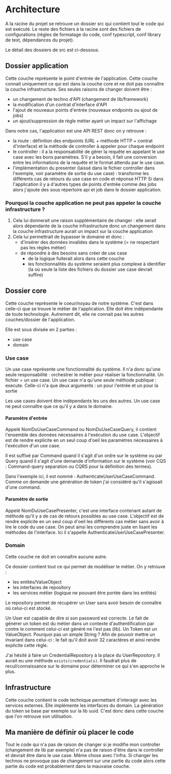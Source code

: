 # Architecture

A la racine du projet se retrouve un dossier src qui contient tout le code qui est exécuté. 
Le reste des fichiers à la racine sont des fichiers de configurations (règles de formatage du code, conf typescript, conf library de test, dépendances du projet).

Le détail des dossiers de src est ci-dessous.

## Dossier application
Cette couche représente le point d'entrée de l'application. Cette couche connait uniquement ce qui est dans la couche core et ne doit pas connaître la couche infrastructure.
Ses seules raisons de changer doivent être :
- un changement de techno d'API (changement de lib/framework) 
- la modification d'un contrat d'interface d'API
- l'ajout de nouveaux points d'entrée (nouveaux endpoints ou ajout de jobs)
- un ajout/suppression de règle métier ayant un impact sur l'affichage


Dans notre cas, l'application est une API REST donc on y retrouve :
- la route : définition des endpoints (URL + méthode HTTP + contrat d'interface) et la méthode de controller à appeler pour chaque endpoint
- le controller : il a la responsabilité de gérer la requête en appelant le use case avec les bons paramètres. S'il y a besoin, il fait une conversion entre les informations de la requête et le format attendu par le use case.
- l'implémentation du presenter (laissé dans le fichier controller dans l'exemple, voir paramètre de sortie du use case) : transforme les différents cas de retours du use case en code et réponse HTTP
Si dans l'application il y a d'autres types de points d'entrée comme des jobs alors j'ajoute des sous répertoire api et job dans le dossier application. 

### Pourquoi la couche application ne peut pas appeler la couche infrastructure ?
1) Cela lui donnerait une raison supplémentaire de changer : elle serait alors dépendante de la couche infrastructure donc un changement dans la couche infrastructure aurait un impact sur la couche application
2) Cela lui permettrait de bypasser le domaine et donc :
   - d'insérer des données invalides dans le système (= ne respectant pas les règles métier)
   - de répondre à des besoins sans créer de use case
     - de la logique fuiterait alors dans cette couche
     - les fonctionnalités du système seraient plus complexe à identifier (la où seule la liste des fichiers du dossier use case devrait suffire) 


## Dossier core
Cette couche représente le coeur/noyau de notre système. C'est dans celle-ci que se trouve le métier de l'application. 
Elle doit être indépendante de toute technologie. Autrement dit, elle ne connait pas les autres couches/dossier de l'application.

Elle est sous divisée en 2 parties :
- use case
- domain

### Use case
Un use case représente une fonctionnalité du système. Il n'a donc qu'une seule responsabilité : orchestrer le métier pour réaliser la fonctionnalité.
Un fichier = un use case. Un use case n'a qu'une seule méthode publique : execute. Celle-ci n'a que deux arguments : un pour l'entrée et un pour la sortie

Les use cases doivent être indépendants les uns des autres. Un use case ne peut connaître que ce qu'il y a dans le domaine.

#### Paramètre d'entrée
Appelé NomDuUseCaseCommand ou NomDuUseCaseQuery, il contient l'ensemble des données nécessaires à l'exécution du use case.
L'objectif est de rendre explicite en un seul coup d'oeil les paramètres nécessaires à l'exécution d'un use case.

Il est suffixé par Command quand il s'agit d'un ordre sur le système ou par Query quand il s'agit d'une demande d'information sur le système (voir CQS : Command-query separation ou CQRS pour la définition des termes). 

Dans l'exemple ici, il est nommé : AuthenticateUserUseCaseCommand. Comme on demande une génération de token j'ai considéré qu'il s'agissait d'une command.

#### Paramètre de sortie
Appelé NomDuUseCasePresenter, c'est une interface contenant autant de méthode qu'il y a de cas de retours possibles au use case. 
L'objectif est de rendre explicite en un seul coup d'oeil les différents cas métier sans avoir à lire le code du use case. 
On peut ainsi les comprendre juste en lisant les méthodes de l'interface.
Ici il s'appelle AuthenticateUserUseCasePresenter.


### Domain
Cette couche ne doit en connaître aucune autre.

Ce dossier contient tout ce qui permet de modéliser le métier. On y retrouve :
- les entités/ValueObject
- les interfaces de repository
- les services métier (logique ne pouvant être portée dans les entités)

Le repository permet de récupérer un User sans avoir besoin de connaître où celui-ci est stocké.

Un User est capable de dire si son password est correcte.
Le fait de générer un token est du métier dans un contexte d'authentification par contre le comment celui-ci est généré ne l'est pas (lib).
Un Token est un ValueObject. Pourquoi pas un simple String ? Afin de pouvoir mettre un invariant dans celui-ci : le fait qu'il doit avoir 32 caractères et ainsi rendre explicite cette règle.

J'ai hésité à faire un CredentialRepository à la place du UserRepository. Il aurait eu une méthode `exists(credentials)`.
Il faudrait plus de recul/connaissance sur le domaine pour déterminer ce qui s'en approche le plus.

## Infrastructure
Cette couche contient le code technique permettant d'interagir avec les services externes.
Elle implémente les interfaces du domain.
La génération du token se base par exemple sur la lib uuid. C'est donc dans cette couche que l'on retrouve son utilisation.

## Ma manière de définir où placer le code
Tout le code qui n'a pas de raison de changer si je modifie mon controller (changement de lib par exemple) n'a pas de raison d'être dans le controller et devrait être dans le use case.
Même chose avec l'infra. Si changer les technos ne provoque pas de changement sur une partie du code alors cette partie du code est probablement dans la mauvaise couche.
